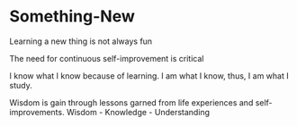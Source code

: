 # Something-New
Learning a new thing is not always fun

The need for continuous self-improvement is critical

I know what I know because of learning.
I am what I know, thus, I am what I study.

Wisdom is gain through lessons garned from life experiences and self-improvements.
Wisdom - Knowledge - Understanding
